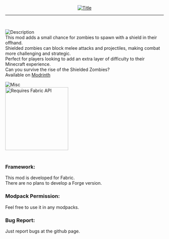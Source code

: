 <div align="center">
<a href="https://modrinth.com/mod/shieldedzombies"><img src="https://cdn.modrinth.com/data/cached_images/d9de38f118fbbd07b60ef1f438c4cc94fc5cfc6b_0.webp" alt="Title"></a>
</div>
<hr/>
<br />

![Description](https://cdn.modrinth.com/data/cached_images/a47370f594e30c00d0099c2306029d5278865eca.png)<br/>
This mod adds a small chance for zombies to spawn with a shield in their offhand.
<br/>Shielded zombies can block melee attacks and projectiles, making combat more challenging and strategic.
<br/>Perfect for players looking to add an extra layer of difficulty to their Minecraft experience.
<br/>Can you survive the rise of the Shielded Zombies?
<br />Available on <a href="https://modrinth.com/mod/shieldedzombies">Modrinth</a>

![Misc](https://cdn.modrinth.com/data/cached_images/d37cb4f3ef80b43f2078e92105e7ebfa477e775d.png)<br/>
<a href="https://modrinth.com/mod/fabric-api">
  <img src="https://i.imgur.com/Ol1Tcf8.png" alt="Requires Fabric API" width="200">
</a>

### <br/>Framework:
This mod is developed for Fabric.<br/>
There are no plans to develop a Forge version.

### Modpack Permission:<br/>
Feel free to use it in any modpacks.

### Bug Report:<br/>
Just report bugs at the github page.



